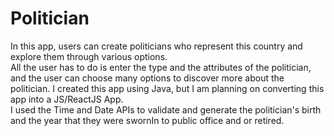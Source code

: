 # Politician
In this app, users can create politicians who represent this country and explore them through various options.  
All the user has to do is enter the type and the attributes of the politician, and the user can choose many options to discover more about the politician. 
I created this app using Java, but I am planning on converting this app into a JS/ReactJS App.  
I used the Time and Date APIs to validate and generate the politician's birth and the year that they were swornIn to public office and or retired. 
